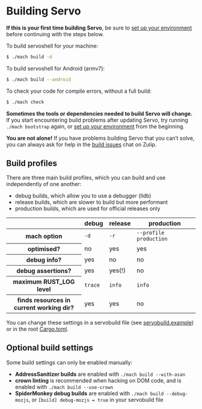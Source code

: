 # Building Servo

<div class="warning _note">

**If this is your first time building Servo**, be sure to [set up your environment](setting-up-your-environment.md) before continuing with the steps below.
</div>

To build servoshell for your machine:

```sh
$ ./mach build -d
```

To build servoshell for Android (armv7):

```sh
$ ./mach build --android
```

To check your code for compile errors, without a full build:

```sh
$ ./mach check
```

<div class="warning _note">

**Sometimes the tools or dependencies needed to build Servo will change.**
If you start encountering build problems after updating Servo, try running `./mach bootstrap` again, or [set up your environment](setting-up-your-environment.md) from the beginning.

**You are not alone!**
If you have problems building Servo that you can’t solve, you can always ask for help in the [build issues](https://servo.zulipchat.com/#narrow/stream/263398-general/topic/Build.20Issues) chat on Zulip.
</div>

## Build profiles

There are three main build profiles, which you can build and use independently of one another:

- debug builds, which allow you to use a debugger (lldb)
- release builds, which are slower to build but more performant
- production builds, which are used for official releases only

<table>
<thead>
    <tr>
        <th>
        <th>debug
        <th>release
        <th>production
<tbody>
    <tr>
        <th>mach option
        <td><code>-d</code>
        <td><code>-r</code>
        <td><code>--profile production</code>
    <tr>
        <th>optimised?
        <td>no<td>yes<td>yes
    <tr>
        <th>debug info?
        <td>yes<td>no<td>no
    <tr>
        <th>debug assertions?
        <td>yes<td>yes(!)<td>no
    <tr>
        <th>maximum RUST_LOG level
        <td><code>trace</code><td><code>info</code><td><code>info</code>
    <tr>
        <th>finds resources in<br>current working dir?
        <td>yes<td>yes<td>no
</table>

You can change these settings in a servobuild file (see [servobuild.example](https://github.com/servo/servo/blob/b79e2a0b6575364de01b1f89021aba0ec3fcf399/servobuild.example)) or in the root [Cargo.toml](https://github.com/servo/servo/blob/b79e2a0b6575364de01b1f89021aba0ec3fcf399/Cargo.toml).

## Optional build settings

Some build settings can only be enabled manually:

- **AddressSanitizer builds** are enabled with `./mach build --with-asan`
- **crown linting** is recommended when hacking on DOM code, and is enabled with `./mach build --use-crown`
- **SpiderMonkey debug builds** are enabled with `./mach build --debug-mozjs`, or `[build] debug-mozjs = true` in your servobuild file
